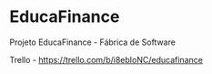 # EducaFinance
Projeto EducaFinance - Fábrica de Software


Trello - https://trello.com/b/i8ebIoNC/educafinance
